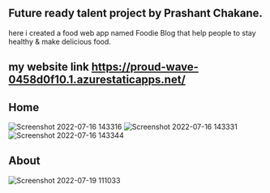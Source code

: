 ## Future ready talent project by Prashant Chakane.
here i created a food web app named Foodie Blog that help people to stay healthy & make delicious food.

## my website link  https://proud-wave-0458d0f10.1.azurestaticapps.net/

## Home 
![Screenshot 2022-07-16 143316](https://user-images.githubusercontent.com/96327660/179348371-0be5051d-91f7-47d8-9050-57c68e4c1d1f.jpg)
![Screenshot 2022-07-16 143331](https://user-images.githubusercontent.com/96327660/179348379-1ae18f27-5be1-4e7d-8928-511f1bef3f0d.jpg)
![Screenshot 2022-07-16 143344](https://user-images.githubusercontent.com/96327660/179348386-353155fd-db30-452c-a860-d0952dbc67d9.jpg)

## About
![Screenshot 2022-07-19 111033](https://user-images.githubusercontent.com/96327660/179673778-51568c0d-6192-4818-a27e-c148703d90d4.jpg)
